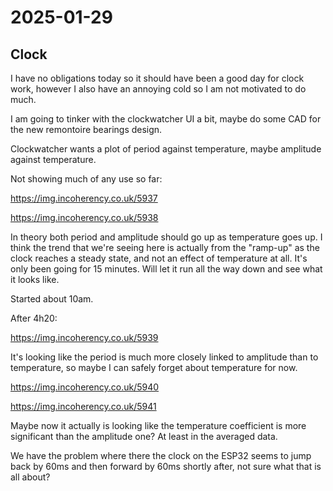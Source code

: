 # 2025-01-29

## Clock

I have no obligations today so it should have been a good day for clock work, however I
also have an annoying cold so I am not motivated to do much.

I am going to tinker with the clockwatcher UI a bit, maybe do some CAD for the new
remontoire bearings design.

Clockwatcher wants a plot of period against temperature, maybe amplitude against temperature.

Not showing much of any use so far:

https://img.incoherency.co.uk/5937

https://img.incoherency.co.uk/5938

In theory both period and amplitude should go up as temperature goes up. I think the
trend that we're seeing here is actually from the "ramp-up" as the clock reaches a steady
state, and not an effect of temperature at all. It's only been going for 15
minutes. Will let it run all the way down and see what it looks like.

Started about 10am.

After 4h20:

https://img.incoherency.co.uk/5939

It's looking like the period is much more closely linked to amplitude than to temperature,
so maybe I can safely forget about temperature for now.

https://img.incoherency.co.uk/5940

https://img.incoherency.co.uk/5941

Maybe now it actually is looking like the temperature coefficient is more significant than
the amplitude one? At least in the averaged data.

We have the problem where there the clock on the ESP32 seems to jump back by 60ms and
then forward by 60ms shortly after, not sure what that is all about?
